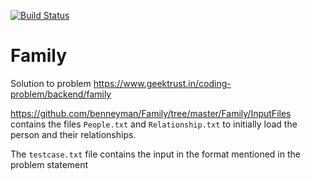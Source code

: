 [![Build Status](https://thebenman.visualstudio.com/Family/_apis/build/status/benneyman.Family?branchName=master)](https://thebenman.visualstudio.com/Family/_build/latest?definitionId=1&branchName=master)

# Family
Solution to problem https://www.geektrust.in/coding-problem/backend/family


https://github.com/benneyman/Family/tree/master/Family/InputFiles contains the files `People.txt` and `Relationship.txt` to initially load the person and their relationships.

The `testcase.txt` file contains the input in the format mentioned in the problem statement
